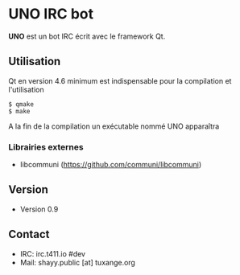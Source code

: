 UNO IRC bot
======
**UNO** est un bot IRC écrit avec le framework Qt.

## Utilisation
Qt en version 4.6 minimum est indispensable pour la compilation et l'utilisation
```$ git clone https://github.com/TheShayy/UNO.git && cd UNO
$ qmake
$ make
```
A la fin de la compilation un exécutable nommé UNO apparaîtra

### Librairies externes
- libcommuni (https://github.com/communi/libcommuni)

## Version 
* Version 0.9

## Contact
* IRC: irc.t411.io #dev
* Mail: shayy.public [at] tuxange.org
